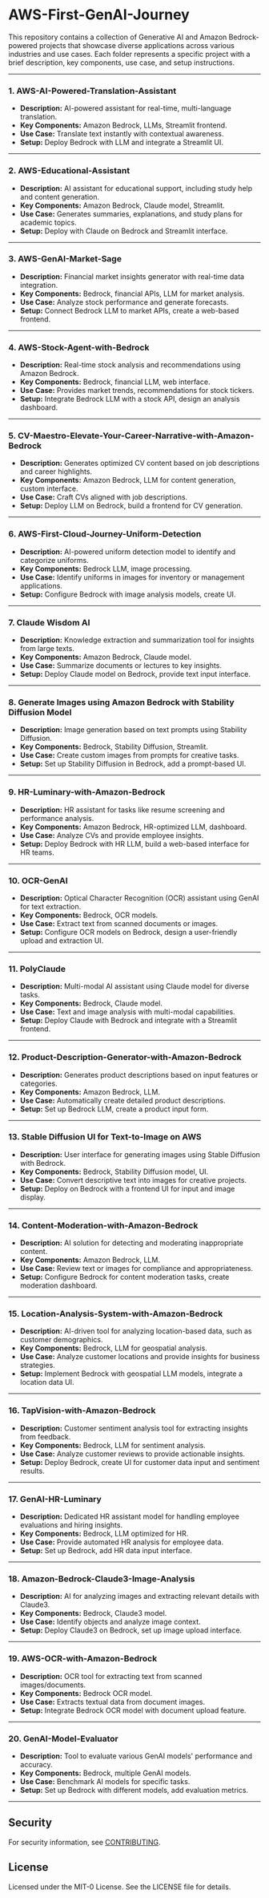# AWS-First-GenAI-Journey

This repository contains a collection of Generative AI and Amazon Bedrock-powered projects that showcase diverse applications across various industries and use cases. Each folder represents a specific project with a brief description, key components, use case, and setup instructions.

---

### 1. **AWS-AI-Powered-Translation-Assistant**
   - **Description:** AI-powered assistant for real-time, multi-language translation.
   - **Key Components:** Amazon Bedrock, LLMs, Streamlit frontend.
   - **Use Case:** Translate text instantly with contextual awareness.
   - **Setup:** Deploy Bedrock with LLM and integrate a Streamlit UI.

---

### 2. **AWS-Educational-Assistant**
   - **Description:** AI assistant for educational support, including study help and content generation.
   - **Key Components:** Amazon Bedrock, Claude model, Streamlit.
   - **Use Case:** Generates summaries, explanations, and study plans for academic topics.
   - **Setup:** Deploy with Claude on Bedrock and Streamlit interface.

---

### 3. **AWS-GenAI-Market-Sage**
   - **Description:** Financial market insights generator with real-time data integration.
   - **Key Components:** Bedrock, financial APIs, LLM for market analysis.
   - **Use Case:** Analyze stock performance and generate forecasts.
   - **Setup:** Connect Bedrock LLM to market APIs, create a web-based frontend.

---

### 4. **AWS-Stock-Agent-with-Bedrock**
   - **Description:** Real-time stock analysis and recommendations using Amazon Bedrock.
   - **Key Components:** Bedrock, financial LLM, web interface.
   - **Use Case:** Provides market trends, recommendations for stock tickers.
   - **Setup:** Integrate Bedrock LLM with a stock API, design an analysis dashboard.

---

### 5. **CV-Maestro-Elevate-Your-Career-Narrative-with-Amazon-Bedrock**
   - **Description:** Generates optimized CV content based on job descriptions and career highlights.
   - **Key Components:** Amazon Bedrock, LLM for content generation, custom interface.
   - **Use Case:** Craft CVs aligned with job descriptions.
   - **Setup:** Deploy LLM on Bedrock, build a frontend for CV generation.

---

### 6. **AWS-First-Cloud-Journey-Uniform-Detection**
   - **Description:** AI-powered uniform detection model to identify and categorize uniforms.
   - **Key Components:** Bedrock LLM, image processing.
   - **Use Case:** Identify uniforms in images for inventory or management applications.
   - **Setup:** Configure Bedrock with image analysis models, create UI.

---

### 7. **Claude Wisdom AI**
   - **Description:** Knowledge extraction and summarization tool for insights from large texts.
   - **Key Components:** Amazon Bedrock, Claude model.
   - **Use Case:** Summarize documents or lectures to key insights.
   - **Setup:** Deploy Claude model on Bedrock, provide text input interface.

---

### 8. **Generate Images using Amazon Bedrock with Stability Diffusion Model**
   - **Description:** Image generation based on text prompts using Stability Diffusion.
   - **Key Components:** Bedrock, Stability Diffusion, Streamlit.
   - **Use Case:** Create custom images from prompts for creative tasks.
   - **Setup:** Set up Stability Diffusion in Bedrock, add a prompt-based UI.

---

### 9. **HR-Luminary-with-Amazon-Bedrock**
   - **Description:** HR assistant for tasks like resume screening and performance analysis.
   - **Key Components:** Amazon Bedrock, HR-optimized LLM, dashboard.
   - **Use Case:** Analyze CVs and provide employee insights.
   - **Setup:** Deploy Bedrock with HR LLM, build a web-based interface for HR teams.

---

### 10. **OCR-GenAI**
   - **Description:** Optical Character Recognition (OCR) assistant using GenAI for text extraction.
   - **Key Components:** Bedrock, OCR models.
   - **Use Case:** Extract text from scanned documents or images.
   - **Setup:** Configure OCR models on Bedrock, design a user-friendly upload and extraction UI.

---

### 11. **PolyClaude**
   - **Description:** Multi-modal AI assistant using Claude model for diverse tasks.
   - **Key Components:** Bedrock, Claude model.
   - **Use Case:** Text and image analysis with multi-modal capabilities.
   - **Setup:** Deploy Claude with Bedrock and integrate with a Streamlit frontend.

---

### 12. **Product-Description-Generator-with-Amazon-Bedrock**
   - **Description:** Generates product descriptions based on input features or categories.
   - **Key Components:** Amazon Bedrock, LLM.
   - **Use Case:** Automatically create detailed product descriptions.
   - **Setup:** Set up Bedrock LLM, create a product input form.

---

### 13. **Stable Diffusion UI for Text-to-Image on AWS**
   - **Description:** User interface for generating images using Stable Diffusion with Bedrock.
   - **Key Components:** Bedrock, Stability Diffusion model, UI.
   - **Use Case:** Convert descriptive text into images for creative projects.
   - **Setup:** Deploy on Bedrock with a frontend UI for input and image display.

---

### 14. **Content-Moderation-with-Amazon-Bedrock**
   - **Description:** AI solution for detecting and moderating inappropriate content.
   - **Key Components:** Amazon Bedrock, LLM.
   - **Use Case:** Review text or images for compliance and appropriateness.
   - **Setup:** Configure Bedrock for content moderation tasks, create moderation dashboard.

---

### 15. **Location-Analysis-System-with-Amazon-Bedrock**
   - **Description:** AI-driven tool for analyzing location-based data, such as customer demographics.
   - **Key Components:** Bedrock, LLM for geospatial analysis.
   - **Use Case:** Analyze customer locations and provide insights for business strategies.
   - **Setup:** Implement Bedrock with geospatial LLM models, integrate a location data UI.

---

### 16. **TapVision-with-Amazon-Bedrock**
   - **Description:** Customer sentiment analysis tool for extracting insights from feedback.
   - **Key Components:** Bedrock, LLM for sentiment analysis.
   - **Use Case:** Analyze customer reviews to provide actionable insights.
   - **Setup:** Deploy Bedrock, create UI for customer data input and sentiment results.

---

### 17. **GenAI-HR-Luminary**
   - **Description:** Dedicated HR assistant model for handling employee evaluations and hiring insights.
   - **Key Components:** Bedrock, LLM optimized for HR.
   - **Use Case:** Provide automated HR analysis for employee data.
   - **Setup:** Set up Bedrock, add HR data input interface.

---

### 18. **Amazon-Bedrock-Claude3-Image-Analysis**
   - **Description:** AI for analyzing images and extracting relevant details with Claude3.
   - **Key Components:** Bedrock, Claude3 model.
   - **Use Case:** Identify objects and analyze image context.
   - **Setup:** Deploy Claude3 on Bedrock, set up image upload interface.

---

### 19. **AWS-OCR-with-Amazon-Bedrock**
   - **Description:** OCR tool for extracting text from scanned images/documents.
   - **Key Components:** Bedrock OCR model.
   - **Use Case:** Extracts textual data from document images.
   - **Setup:** Integrate Bedrock OCR model with document upload feature.

---

### 20. **GenAI-Model-Evaluator**
   - **Description:** Tool to evaluate various GenAI models' performance and accuracy.
   - **Key Components:** Bedrock, multiple GenAI models.
   - **Use Case:** Benchmark AI models for specific tasks.
   - **Setup:** Set up Bedrock with different models, add evaluation metrics.

---

## Security

For security information, see [CONTRIBUTING](CONTRIBUTING.md#security-issue-notifications).

## License

Licensed under the MIT-0 License. See the LICENSE file for details.

